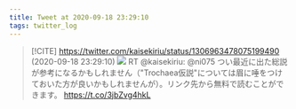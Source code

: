 ```yaml
---
title: Tweet at 2020-09-18 23:29:10
tags: twitter_log
---
```


> [!CITE] https://twitter.com/kaisekiriu/status/1306963478075199490 (2020-09-18 23:29:10)
> ![](https://twitter.com/kaisekiriu/status/1306963478075199490)
> RT @kaisekiriu: @ni075 つい最近に出た総説が参考になるかもしれません（"Trochaea仮説"については眉に唾をつけておいた方が良いかもしれませんが）。リンク先から無料で読むことができます。
> https://t.co/3jbZvg4hkL
